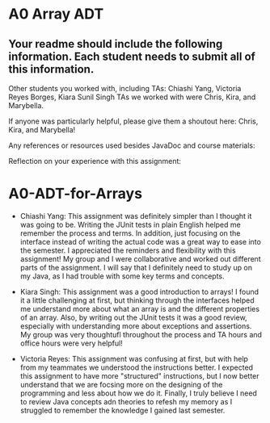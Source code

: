 # A0 Array ADT

## Your readme should include the following information. Each student needs to submit all of this information.

Other students you worked with, including TAs: Chiashi Yang, Victoria Reyes Borges, Kiara Sunil Singh
TAs we worked with were Chris, Kira, and Marybella. 

If anyone was particularly helpful, please give them a shoutout here: Chris, Kira, and Marybella! 

Any references or resources used besides JavaDoc and course materials:

Reflection on your experience with this assignment:
# A0-ADT-for-Arrays

- Chiashi Yang: 
This assignment was definitely simpler than I thought it was going to be. Writing the JUnit tests in plain English helped me remember the process and terms. In addition, just focusing on the interface instead of writing the actual code was a great way to ease into the semester. I appreciated the reminders and flexibility with this assignment! My group and I were collaborative and worked out different parts of the assignment. I will say that I definitely need to study up on my Java, as I had trouble with some key terms and concepts. 

- Kiara Singh:
 This assignment was a good introduction to arrays! I found it a little challenging at first, but thinking through the interfaces helped me understand more about what an array is and the different properties of an array. Also, by writing out the JUnit tests it was a good review, especially with understanding more about exceptions and assertions. My group was very thoughtufl throughout the process and TA hours and office hours were very helpful!

- Victoria Reyes:
This assignment was confusing at first, but with help from my teammates we understood the instructions better. I expected this assignment to have more "structured" instructions, but I now better understand that we are focsing more on the designing of the programming and less about how we do it. Finally, I truly believe I need to review Java concepts adn theories to refesh my memory as I struggled to remember the knowledge I gained last semester.